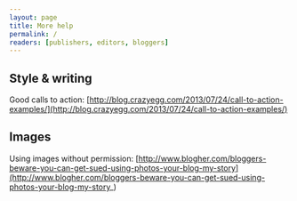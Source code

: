 ```yaml
---
layout: page
title: More help
permalink: /
readers: [publishers, editors, bloggers]
---
```


## Style & writing

Good calls to action: [http://blog.crazyegg.com/2013/07/24/call-to-action-examples/](http://blog.crazyegg.com/2013/07/24/call-to-action-examples/)

## Images

Using images without permission: [http://www.blogher.com/bloggers-beware-you-can-get-sued-using-photos-your-blog-my-story](http://www.blogher.com/bloggers-beware-you-can-get-sued-using-photos-your-blog-my-story_)